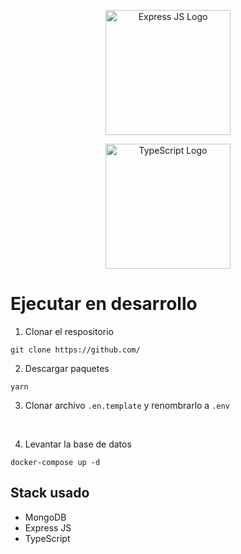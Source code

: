 <p align="center">
  <a href="https://www.typescriptlang.org/" target="blank"><img src="https://www.vectorlogo.zone/logos/expressjs/expressjs-ar21.svg" width="200" alt="Express JS Logo" /></a>
</p>
<p align="center">
  <a href="https://www.typescriptlang.org/" target="blank"><img src="https://upload.wikimedia.org/wikipedia/commons/4/4c/Typescript_logo_2020.svg" width="200" alt="TypeScript Logo" /></a>
</p>



# Ejecutar en desarrollo

1. Clonar el respositorio
```
git clone https://github.com/ 
```

2. Descargar paquetes
```
yarn 
```

3. Clonar archivo ```.en.template``` y renombrarlo a ```.env``` 
<br/>

4. Levantar la base de datos
```
docker-compose up -d
```



## Stack usado
* MongoDB
* Express JS
* TypeScript